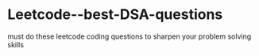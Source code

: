 # Leetcode--best-DSA-questions
must do these leetcode coding questions to sharpen your problem solving skills
